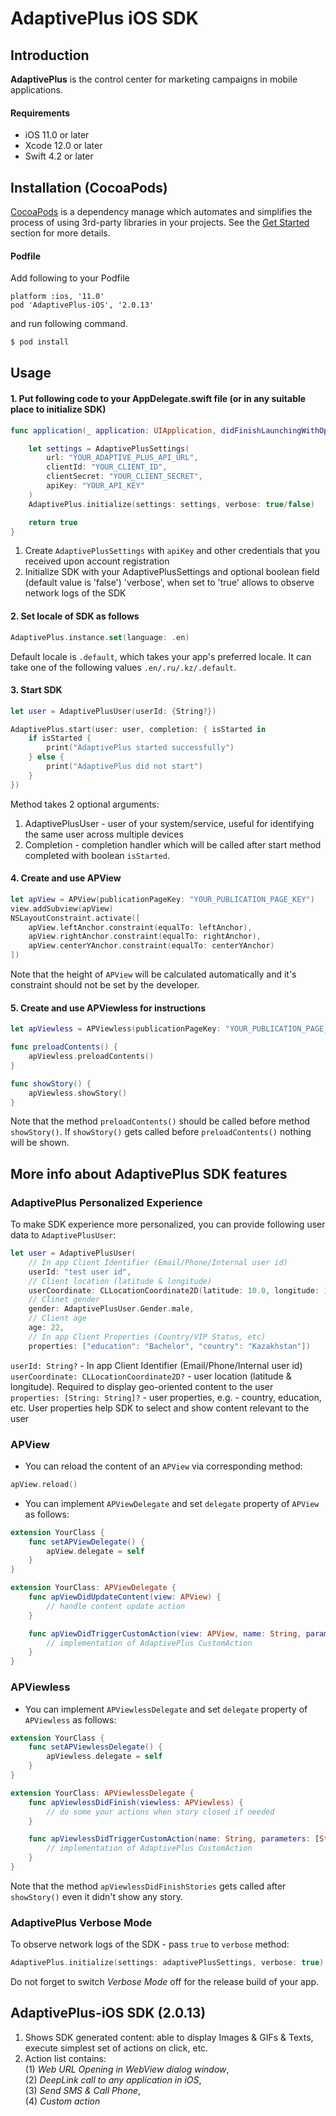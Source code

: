 # AdaptivePlus iOS SDK

## Introduction
**AdaptivePlus** is the control center for marketing campaigns in mobile applications.

#### Requirements
- iOS 11.0 or later
- Xcode 12.0 or later
- Swift 4.2 or later


## Installation (CocoaPods)
[CocoaPods](http://cocoapods.org/) is a dependency manage which automates and simplifies the process of using 3rd-party libraries in your projects. See the [Get Started](http://cocoapods.org/#get_started) section for more details.

#### Podfile
Add following to your Podfile
```
platform :ios, '11.0'
pod 'AdaptivePlus-iOS', '2.0.13'
```
and run following command.

```bash
$ pod install
```

## Usage

#### 1. Put following code to your AppDelegate.swift file (or in any suitable place to initialize SDK)
```swift
func application(_ application: UIApplication, didFinishLaunchingWithOptions launchOptions: [UIApplication.LaunchOptionsKey: Any]?) -> Bool {

    let settings = AdaptivePlusSettings(
        url: "YOUR_ADAPTIVE_PLUS_API_URL",
        clientId: "YOUR_CLIENT_ID",
        clientSecret: "YOUR_CLIENT_SECRET",
        apiKey: "YOUR_API_KEY"
    )
    AdaptivePlus.initialize(settings: settings, verbose: true/false)

    return true
}
```
1. Create ```AdaptivePlusSettings``` with ```apiKey``` and other credentials that you received upon account registration
2. Initialize SDK with your AdaptivePlusSettings and optional boolean field (default value is 'false') 'verbose', when set to 'true' allows to observe network logs of the SDK

#### 2. Set locale of SDK as follows
```swift
AdaptivePlus.instance.set(language: .en)
```
Default locale is `.default`, which takes your app's preferred locale.
It can take one of the following values `.en/.ru/.kz/.default`.

#### 3. Start SDK
```swift
let user = AdaptivePlusUser(userId: {String?})

AdaptivePlus.start(user: user, completion: { isStarted in
    if isStarted {
        print("AdaptivePlus started successfully")
    } else {
        print("AdaptivePlus did not start")
    }
})
```
Method takes 2 optional arguments:
1) AdaptivePlusUser - user of your system/service, useful for identifying the same user across multiple devices 
2) Completion - completion handler which will be called after start method completed with boolean `isStarted`.

#### 4. Create and use APView
```swift
let apView = APView(publicationPageKey: "YOUR_PUBLICATION_PAGE_KEY")
view.addSubview(apView)
NSLayoutConstraint.activate([
    apView.leftAnchor.constraint(equalTo: leftAnchor),
    apView.rightAnchor.constraint(equalTo: rightAnchor),
    apView.centerYAnchor.constraint(equalTo: centerYAnchor)
])
```
Note that the height of `APView` will be calculated automatically and it's constraint should not be set by the developer.

#### 5. Create and use APViewless for instructions
```swift
let apViewless = APViewless(publicationPageKey: "YOUR_PUBLICATION_PAGE_KEY")

func preloadContents() {
    apViewless.preloadContents()
}

func showStory() {
    apViewless.showStory()
}
```
Note that the method ```preloadContents()``` should be called  before method ```showStory()```. If ```showStory()``` gets called before ```preloadContents()``` nothing will be shown.


## More info about AdaptivePlus SDK features
### AdaptivePlus Personalized Experience
To make SDK experience more personalized, you can provide following user data to `AdaptivePlusUser`:
```swift
let user = AdaptivePlusUser(
    // In app Client Identifier (Email/Phone/Internal user id)
    userId: "test user id",
    // Client location (latitude & longitude)
    userCoordinate: CLLocationCoordinate2D(latitude: 10.0, longitude: 123.0),
    // Clinet gender
    gender: AdaptivePlusUser.Gender.male,
    // Client age
    age: 22,
    // In app Client Properties (Country/VIP Status, etc)
    properties: ["education": "Bachelor", "country": "Kazakhstan"])
```
`userId: String?` - In app Client Identifier (Email/Phone/Internal user id)\
`userCoordinate: CLLocationCoordinate2D?` - user location (latitude & longitude). Required to display geo-oriented content to the user\
`properties: [String: String]?` - user properties, e.g. - country, education, etc. User properties help SDK to select and show content relevant to the user

### APView
* You can reload the content of an `APView` via corresponding method:
```swift
apView.reload()
```
* You can implement `APViewDelegate` and set `delegate` property of `APView` as follows:
```swift
extension YourClass {
    func setAPViewDelegate() {
        apView.delegate = self
    }
}

extension YourClass: APViewDelegate {
    func apViewDidUpdateContent(view: APView) {
        // handle content update action
    }

    func apViewDidTriggerCustomAction(view: APView, name: String, parameters: [String : Any]) {
        // implementation of AdaptivePlus CustomAction
    }
}
```

### APViewless
* You can implement `APViewlessDelegate` and set `delegate` property of `APViewless` as follows:
```swift
extension YourClass {
    func setAPViewlessDelegate() {
        apViewless.delegate = self
    }
}

extension YourClass: APViewlessDelegate {
    func apViewlessDidFinish(viewless: APViewless) {
        // do some your actions when story closed if needed
    }

    func apViewlessDidTriggerCustomAction(name: String, parameters: [String: Any]) {
        // implementation of AdaptivePlus CustomAction
    }
}
```
Note that the method ```apViewlessDidFinishStories``` gets called after ```showStory()``` even it didn't show any story.

### AdaptivePlus Verbose Mode
To observe network logs of the SDK - pass `true` to `verbose` method:
```swift
AdaptivePlus.initialize(settings: adaptivePlusSettings, verbose: true)
```
Do not forget to switch *Verbose Mode* off for the release build of your app.

## AdaptivePlus-iOS SDK (2.0.13)
1) Shows SDK generated content: able to display Images & GIFs & Texts, execute simplest set of actions on click, etc.
2) Action list contains:\
(1) *Web URL Opening in WebView dialog window*,\
(2) *DeepLink call to any application in iOS*,\
(3) *Send SMS & Call Phone*,\
(4) *Custom action*
